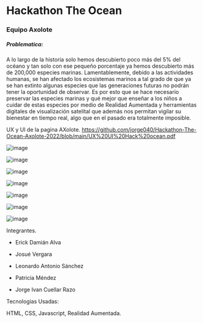 #
<h1> Hackathon The Ocean </h1>

<h3> Equipo Axolote </h3>

<h5> Problematica: </h5>
<p> A lo largo de la historia solo hemos descubierto poco más del 5% del océano y tan solo con ese pequeño porcentaje ya hemos descubierto más de 200,000 especies marinas. Lamentablemente, debido a las actividades humanas, se han afectado los ecosistemas marinos a tal grado de que ya se han extinto algunas especies que las generaciones futuras no podrán tener la oportunidad de observar. Es por esto que se hace necesario preservar las especies marinas y qué mejor que enseñar a los niños a cuidar de estas especies por medio de Realidad Aumentada y herramientas digitales de visualización satelital que además nos permitan vigilar su bienestar en tiempo real, algo que en el pasado era totalmente imposible. </p>

UX y UI de la pagina AXolote.
https://github.com/jorge040/Hackathon-The-Ocean-Axolote-2022/blob/main/UX%20UI%20Hack%20ocean.pdf

![image](https://user-images.githubusercontent.com/46494068/168503213-4cd79b80-c7db-4d5b-a9e0-ad7565906fcf.png)

![image](https://user-images.githubusercontent.com/46494068/168503281-308c2a84-9501-457b-aa94-2f2eefdbe1da.png)

![image](https://user-images.githubusercontent.com/46494068/168503416-b18f35eb-fe93-46be-b286-439d3a63e615.png)

![image](https://user-images.githubusercontent.com/46494068/168503442-eec80b40-7e22-4160-bfd7-6fa6f7840a1e.png)

![image](https://user-images.githubusercontent.com/46494068/168503455-461017ee-2baf-4d99-8f3f-014cb15a1078.png)

![image](https://user-images.githubusercontent.com/46494068/168503468-b6ca0842-10b3-41d9-be08-c386cff35fc0.png)

![image](https://user-images.githubusercontent.com/46494068/168503945-c146929f-e5a5-4370-bb59-587cf06fdf52.png)


Integrantes. 

- Erick Damián Alva

- Josué Vergara

- Leonardo Antonio Sánchez

- Patricia Méndez

- Jorge Ivan Cuellar Razo



Tecnologias Usadas:

HTML, CSS, Javascript, Realidad Aumentada.
